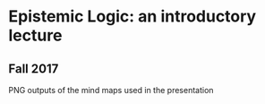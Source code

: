 # Epistemic Logic: an introductory lecture
## Fall 2017

PNG outputs of the mind maps used in the presentation

